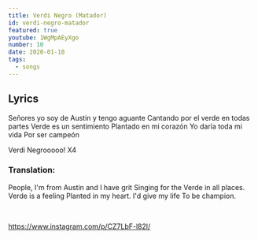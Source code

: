 ```yaml
---
title: Verdi Negro (Matador)
id: verdi-negro-matador
featured: true
youtube: 1WgMpAEyXgo
number: 10
date: 2020-01-10
tags:
  - songs
---
```


## Lyrics
Señores yo soy de Austin y tengo aguante
Cantando por el verde en todas partes
Verde es un sentimiento
Plantado en mi corazón
Yo daría toda mi vida 
Por ser campeón

Verdi Negrooooo! X4

### Translation:
People, I'm from Austin and I have grit
Singing for the Verde in all places.
Verde is a feeling
Planted in my heart.
I'd give my life
To be champion.

<br>

https://www.instagram.com/p/CZ7LbF-l82l/
